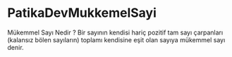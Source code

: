 # PatikaDevMukkemelSayi
Mükemmel Sayı Nedir ? Bir sayının kendisi hariç pozitif tam sayı çarpanları (kalansız bölen sayıların) toplamı kendisine eşit olan sayıya mükemmel sayı denir.
